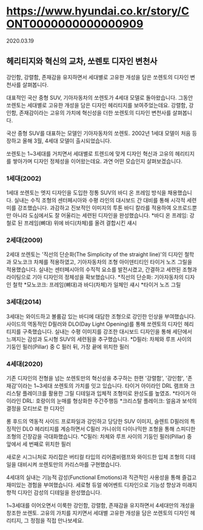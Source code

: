 # https://www.hyundai.co.kr/story/CONT0000000000000909

2020.03.19

## 헤리티지와 혁신의 교차, 쏘렌토 디자인 변천사

강인함, 강렬함, 존재감을 유지하면서 세대별로 고유한 개성을 담은 쏘렌토의 디자인 변천사를 살펴봅니다.

대표적인 국산 중형 SUV, 기아자동차의 쏘렌토가 4세대 모델로 돌아왔습니다. 그동안 쏘렌토는 세대별로 고유한 개성을 담은 디자인 헤리티지를 보여주었는데요. 강렬함, 강인함, 존재감이라는 고유의 가치에 혁신성을 더한 쏘렌토의 디자인 변천사를 살펴봅니다.

국산 중형 SUV를 대표하는 모델인 기아자동차의 쏘렌토. 2002년 1세대 모델이 처음 등장하고 올해 3월, 4세대 모델이 출시되었습니다.

쏘렌토는 1~3세대를 거치면서 세대별로 트렌드에 맞게 디자인 혁신과 고유의 헤리티지를 쌓아가며 디자인 정체성을 이어왔는데요. 과연 어떤 모습인지 살펴보겠습니다.

### 1세대(2002)

1세대 쏘렌토는 엣지 디자인을 도입한 정통 SUV의 바디 온 프레임 방식을 채용했습니다. 실내는 수직 조형의 센터페시아와 수평 라인의 대시보드 간 대비를 통해 시각적 세련미를 강조했습니다.
과감하고 진보적인 이미지의 투톤 바디 칼라를 적용하여 오프로드뿐만 아니라 도심에서도 잘 어울리는 세련된 디자인을 완성했습니다.
*바디 온 프레임: 강철로 된 프레임(뼈대) 위에 바디(차체)를 올려 결합시킨 섀시

### 2세대(2009)

2세대 쏘렌토는 '직선의 단순화(The Simplicity of the straight line)'의 디자인 철학과 모노코크 차체를 적용하였고, 기아자동차의 조형 아이덴티티인 타이거 노즈 그릴을 적용했습니다.
실내는 센터페시아의 수직적 요소를 발전시켰고, 간결하고 세련된 조형과 라이팅으로 기아 디자인의 정체성을 확보했습니다.
*직선의 단순화: 기아자동차의 디자인 철학
*모노코크: 프레임(뼈대)과 바디(차체)가 일체인 섀시
*타이거 노즈 그릴

### 3세대(2014)

3세대는 와이드하고 볼륨감 있는 바디에 대담한 조형으로 강인한 인상을 부여했습니다. 사이드의 역동적인 D필러와 DLO(Day Light Opening)를 통해 쏘렌토의 디자인 헤리티지를 구축했습니다.
실내는 수평 이미지를 강조한 대시보드 디자인을 통해 세단에서 느껴지는 감성과 도시형 SUV의 세련됨을 추구했습니다.
*D필러: 차체와 루프 사이의 기둥인 필러(Pillar) 중 C 필러 뒤, 가장 끝에 위치한 필러

### 4세대(2020)

기존 디자인의 전형을 넘는 쏘렌토만의 혁신성을 추구하는 한편 '강렬함', '강인함', '존재감'이라는 1~3세대 쏘렌토의 가치를 잇고 있습니다. 타이거 아이라인 DRL 램프와 크리스탈 플레이크를 활용한 그릴 디테일과 입체적 조형미로 완성도를 높였죠.
*타이거 아이라인 DRL: 호랑이의 눈매를 형상화한 주간주행등
*크리스탈 플레이크: 얼음과 보석의 결정을 모티브로 한 디자인

롱 후드의 역동적 사이드 프로파일과 강인하고 당당한 SUV 이미지, 슬렌트 D필러의 특징적인 DLO 헤리티지를 계승하면서 C필러 가니쉬의 다이나믹한 조형을 통해 스피디한 조형의 긴장감을 극대화했습니다.
*C필러: 차체와 루프 사이의 기둥인 필러(Pillar) 중 앞에서 세 번째로 위치한 필러

새로운 시그니처로 자리잡은 버티컬 타입의 리어콤비램프와 와이드한 입체 조형의 디테일을 대비시켜 쏘렌토만의 카리스마를 구현했습니다.

4세대의 실내는 기능적 감성(Functional Emotions)과 직관적인 사용성을 통해 즐겁고 재미있는 경험을 부여했습니다. 세로형 듀얼 에어벤트 디자인으로 기능성 향상과 미래지향적 디자인 감성의 디테일을 완성했습니다.

1~3세대를 이어오면서 이룩한 강인함, 강렬함, 존재감을 유지하면서 4세대만의 개성을 창조한 쏘렌토. 고유의 가치를 지키면서 세대별 고유한 개성을 담은 쏘렌토의 디자인 헤리티지, 그 정점을 직접 만나보세요.